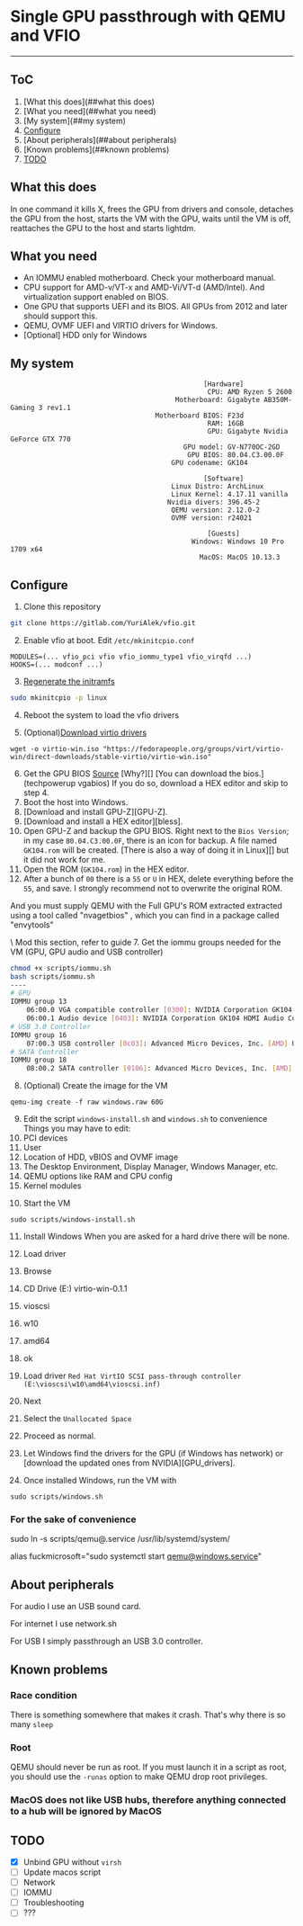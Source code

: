 # Single GPU passthrough with QEMU and VFIO
<!-- AKA Passthrough VGA on first slot -->
----
## ToC
1. [What this does](##what this does)
2. [What you need](##what you need)
3. [My system](##my system)
4. [Configure](##configure)
5. [About peripherals](##about peripherals)
6. [Known problems](##known problems)
7. [TODO](##todo)


## What this does
In one command it kills X, frees the GPU from drivers and console, detaches the GPU from the host, starts the VM with the GPU, waits until the VM is off, reattaches the GPU to the host and starts lightdm.

## What you need
* An IOMMU enabled motherboard. Check your motherboard manual.
* CPU support for AMD-v/VT-x and AMD-Vi/VT-d (AMD/Intel). And virtualization support enabled on BIOS.
* One GPU that supports UEFI and its BIOS. All GPUs from 2012 and later should support this.
* QEMU, OVMF UEFI and VIRTIO drivers for Windows.
* [Optional] HDD only for Windows

## My system
```
                                                [Hardware]
                                                 CPU: AMD Ryzen 5 2600
                                         Motherboard: Gigabyte AB350M-Gaming 3 rev1.1
                                    Motherboard BIOS: F23d
                                                 RAM: 16GB
                                                 GPU: Gigabyte Nvidia GeForce GTX 770
                                           GPU model: GV-N770OC-2GD
                                            GPU BIOS: 80.04.C3.00.0F
                                        GPU codename: GK104

                                                [Software]
                                        Linux Distro: ArchLinux
                                        Linux Kernel: 4.17.11 vanilla
                                       Nvidia divers: 396.45-2
                                        QEMU version: 2.12.0-2
                                        OVMF version: r24021

                                                 [Guests]
                                             Windows: Windows 10 Pro 1709 x64
                                               MacOS: MacOS 10.13.3

```  

## Configure
1. Clone this repository
```bash
git clone https://gitlab.com/YuriAlek/vfio.git
```

2. Enable vfio at boot. Edit `/etc/mkinitcpio.conf`
```
MODULES=(... vfio_pci vfio vfio_iommu_type1 vfio_virqfd ...)
HOOKS=(... modconf ...)
```

3. [Regenerate the initramfs](initramfs_archwiki)
```bash
sudo mkinitcpio -p linux
```

4. Reboot the system to load the vfio drivers

5. (Optional)[Download virtio drivers](virtio_drivers)
```
wget -o virtio-win.iso "https://fedorapeople.org/groups/virt/virtio-win/direct-downloads/stable-virtio/virtio-win.iso"
```

6. Get the GPU BIOS [Source](GPU_BIOS_video) [Why?][]
[You can download the bios.](techpowerup vgabios) If you do so, download a HEX editor and skip to step 4.
1. Boot the host into Windows.
2. [Download and install GPU-Z][GPU-Z].
3. [Download and install a HEX editor][bless].
3. Open GPU-Z and backup the GPU BIOS. Right next to the `Bios Version`; in my case `80.04.C3.00.0F`, there is an icon for backup. A file named `GK104.rom` will be created. [There is also a way of doing it in Linux][] but it did not work for me.
4. Open the ROM (`GK104.rom`) in the HEX editor.
5. After a bunch of `00` there is a `55` or `U` in HEX, delete everything before the `55`, and save. I strongly recommend not to overwrite the original ROM.

And you must supply QEMU with the Full GPU's ROM extracted extracted using a tool called "nvagetbios" , which you can find in a package called "envytools"



\\ Mod this section, refer to guide
7. Get the iommu groups needed for the VM (GPU, GPU audio and USB controller)
```bash
chmod +x scripts/iommu.sh
bash scripts/iommu.sh
----
# GPU
IOMMU group 13
	06:00.0 VGA compatible controller [0300]: NVIDIA Corporation GK104 [GeForce GTX 770] [10de:1184] (rev a1)
	06:00.1 Audio device [0403]: NVIDIA Corporation GK104 HDMI Audio Controller [10de:0e0a] (rev a1)
# USB 3.0 Controller
IOMMU group 16
	07:00.3 USB controller [0c03]: Advanced Micro Devices, Inc. [AMD] USB 3.0 Host controller [1022:145f]
# SATA Controller
IOMMU group 18
	08:00.2 SATA controller [0106]: Advanced Micro Devices, Inc. [AMD] FCH SATA Controller [AHCI mode] [1022:7901] (rev 51)
```

8. (Optional) Create the image for the VM
```
qemu-img create -f raw windows.raw 60G
```

9. Edit the script `windows-install.sh` and `windows.sh` to convenience
Things you may have to edit:
  1. PCI devices
  2. User
  3. Location of HDD, vBIOS and OVMF image
  4. The Desktop Environment, Display Manager, Windows Manager, etc.
  5. QEMU options like RAM and CPU config
  6. Kernel modules
<!--
Check the guides [IOMMU][], [other guide, may be important][]
-->
10. Start the VM
```
sudo scripts/windows-install.sh
```

11. Install Windows
When you are asked for a hard drive there will be none.
  1. Load driver
  2. Browse
  3. CD Drive (E:) virtio-win-0.1.1
  4. vioscsi
  5. w10
  6. amd64
  7. ok
  8. Load driver `Red Hat VirtIO SCSI pass-through controller (E:\vioscsi\w10\amd64\vioscsi.inf)`
  9. Next
  10. Select the `Unallocated Space`
  11. Proceed as normal.
  12. Let Windows find the drivers for the GPU (if Windows has network) or [download the updated ones from NVIDIA][GPU_drivers].

12. Once installed Windows, run the VM with
```
sudo scripts/windows.sh
```

### For the sake of convenience
sudo ln -s scripts/qemu@.service /usr/lib/systemd/system/

alias fuckmicrosoft="sudo systemctl start qemu@windows.service"

## About peripherals
For audio I use an USB sound card.

For internet I use network.sh

For USB I simply passthrough an USB 3.0 controller.

## Known problems
### Race condition
There is something somewhere that makes it crash. That's why there is so many `sleep`

### Root
QEMU should never be run as root. If you must launch it in a script as root, you should use the `-runas` option to make QEMU drop root privileges.

### MacOS does not like USB hubs, therefore anything connected to a hub will be ignored by MacOS


## TODO
- [x] Unbind GPU without `virsh`
- [ ] Update macos script
- [ ] Network
- [ ] IOMMU
- [ ] Troubleshooting
- [ ] ???
